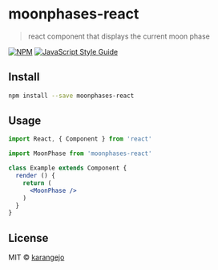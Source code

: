 # moonphases-react

> react component that displays the current moon phase

[![NPM](https://img.shields.io/npm/v/moonphases-react.svg)](https://www.npmjs.com/package/moonphases-react) [![JavaScript Style Guide](https://img.shields.io/badge/code_style-standard-brightgreen.svg)](https://standardjs.com)

## Install

```bash
npm install --save moonphases-react
```

## Usage

```jsx
import React, { Component } from 'react'

import MoonPhase from 'moonphases-react'

class Example extends Component {
  render () {
    return (
      <MoonPhase />
    )
  }
}
```

## License

MIT © [karangejo](https://github.com/karangejo)
